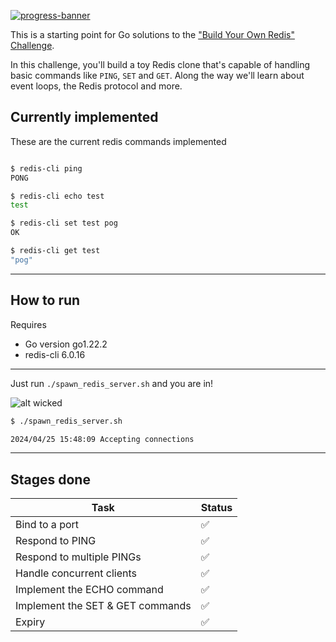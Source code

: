 [![progress-banner](https://backend.codecrafters.io/progress/redis/b6ade902-e7be-41a0-bb10-4f78638058db)](https://app.codecrafters.io/users/codecrafters-bot?r=2qF)

This is a starting point for Go solutions to the
["Build Your Own Redis" Challenge](https://codecrafters.io/challenges/redis).

In this challenge, you'll build a toy Redis clone that's capable of handling
basic commands like `PING`, `SET` and `GET`. Along the way we'll learn about
event loops, the Redis protocol and more.

## Currently implemented
These are the current redis commands implemented

```sh

$ redis-cli ping
PONG

$ redis-cli echo test
test

$ redis-cli set test pog
OK

$ redis-cli get test
"pog"

```
---
## How to run

Requires

* Go version go1.22.2
* redis-cli 6.0.16
---
Just run `./spawn_redis_server.sh` and you are in!

![alt wicked](https://cdn.betterttv.net/emote/5f9487731b017902db14d05e/3x.webp)
```sh
$ ./spawn_redis_server.sh

2024/04/25 15:48:09 Accepting connections

```
---
## Stages done

| Task                         | Status   |
|------------------------------|----------|
| Bind to a port               | ✅        |
| Respond to PING              | ✅        |
| Respond to multiple PINGs    | ✅        |
| Handle concurrent clients    | ✅        |
| Implement the ECHO command   | ✅        |
| Implement the SET & GET commands | ✅    |
| Expiry                       | ✅        |
